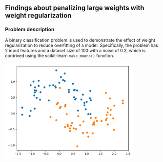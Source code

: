 ## Findings about penalizing large weights with weight regularization

### Problem description

A binary classification problem is used to demonstrate the effect of weight regularization to reduce overfitting of a
model. Specifically, the problem has 2 input features and a dataset size of 100 with a noise of 0.2, which is contrived
using the scikit-learn `make_moons()` function.

<img src="images/problem.png" width="420">
